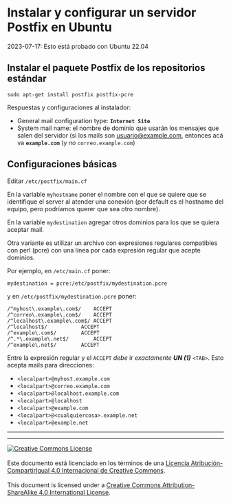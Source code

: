 # Instalar y configurar un servidor Postfix en Ubuntu

2023-07-17: Esto está probado con Ubuntu 22.04

## Instalar el paquete Postfix de los repositorios estándar

```
sudo apt-get install postfix postfix-pcre
```
Respuestas y configuraciones al instalador:

* General mail configuration type: **`Internet Site`**
* System mail name: el nombre de dominio que usarán los mensajes que salen del
servidor (si los mails son usuario@example.com, entonces acá va 
**`example.com`** (y _no_ `correo.example.com`)


## Configuraciones básicas

Editar `/etc/postfix/main.cf`

En la variable `myhostname` poner el nombre con el que se quiere que se 
identifique el server al atender una conexión (por default es el hostname del
equipo, pero podríamos querer que sea otro nombre).

En la variable `mydestination` agregar otros dominios para los que se quiera
aceptar mail.

Otra variante es utilizar un archivo con expresiones regulares compatibles con
perl (pcre) con una línea por cada expresión regular que acepte dominios.

Por ejemplo, en `/etc/main.cf` poner:
```
mydestination = pcre:/etc/postfix/mydestination.pcre
```
y en `/etc/postfix/mydestination.pcre` poner:
```
/^myhost\.example\.com$/	ACCEPT
/^correo\.example\.com$/	ACCEPT
/^localhost\.example\.com$/	ACCEPT
/^localhost$/			ACCEPT
/^example\.com$/		ACCEPT
/^.*\.example\.net$/		ACCEPT
/^example\.net$/		ACCEPT
```
Entre la expresión regular y el `ACCEPT` _debe_ ir _exactamente **UN (1)**_ `<TAB>`.
Esto acepta mails para direcciones:
* `<localpart>@myhost.example.com`
* `<localpart>@correo.example.com`
* `<localpart>@localhost.example.com`
* `<localpart>@localhost`
* `<localpart>@example.com`
* `<localpart>@<cualquiercosa>.example.net`
* `<localpart>@example.net`


___
<!-- LICENSE -->
___
<a rel="licencia" href="http://creativecommons.org/licenses/by-sa/4.0/deed.es">
<img alt="Creative Commons License" style="border-width:0"
src="https://i.creativecommons.org/l/by-sa/4.0/88x31.png" /></a>
<br /><br />
Este documento está licenciado en los términos de una <a rel="licencia"
href="http://creativecommons.org/licenses/by-sa/4.0/deed.es">
Licencia Atribución-CompartirIgual 4.0 Internacional de Creative Commons</a>.
<br /><br />
This document is licensed under a <a rel="license" 
href="http://creativecommons.org/licenses/by-sa/4.0/deed.en">
Creative Commons Attribution-ShareAlike 4.0 International License</a>.
<!-- END --> 

